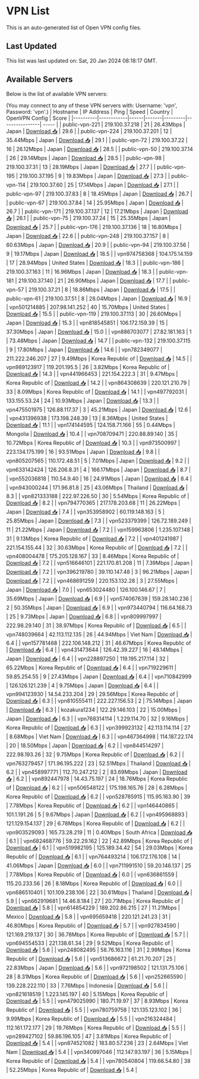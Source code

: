 # VPN List

This is an auto-generated list of Open VPN config files.

## Last Updated

This list was last updated on: Sat, 20 Jan 2024 08:18:17 GMT.

## Available Servers

Below is the list of available VPN servers:

(You may connect to any of these VPN servers with: Username: 'vpn', Password: 'vpn'.)
| Hostname | IP Address | Ping | Speed | Country | OpenVPN Config | Score |
|----------|------------|------|-------|---------|----------------| ----- |
| public-vpn-221 | 219.100.37.218 | 21 | 26.43Mbps | Japan | [Download 📥](./configs/server_0_JP.ovpn) | 29.6 |
| public-vpn-224 | 219.100.37.201 | 12 | 35.44Mbps | Japan | [Download 📥](./configs/server_1_JP.ovpn) | 29.1 |
| public-vpn-72 | 219.100.37.22 | 16 | 26.12Mbps | Japan | [Download 📥](./configs/server_2_JP.ovpn) | 28.5 |
| public-vpn-50 | 219.100.37.14 | 26 | 29.14Mbps | Japan | [Download 📥](./configs/server_3_JP.ovpn) | 28.5 |
| public-vpn-98 | 219.100.37.31 | 13 | 28.19Mbps | Japan | [Download 📥](./configs/server_4_JP.ovpn) | 27.7 |
| public-vpn-195 | 219.100.37.195 | 9 | 19.83Mbps | Japan | [Download 📥](./configs/server_5_JP.ovpn) | 27.3 |
| public-vpn-114 | 219.100.37.60 | 25 | 17.14Mbps | Japan | [Download 📥](./configs/server_6_JP.ovpn) | 27.1 |
| public-vpn-97 | 219.100.37.83 | 8 | 18.45Mbps | Japan | [Download 📥](./configs/server_7_JP.ovpn) | 26.7 |
| public-vpn-67 | 219.100.37.84 | 14 | 25.95Mbps | Japan | [Download 📥](./configs/server_8_JP.ovpn) | 26.7 |
| public-vpn-171 | 219.100.37.137 | 12 | 17.21Mbps | Japan | [Download 📥](./configs/server_9_JP.ovpn) | 26.1 |
| public-vpn-75 | 219.100.37.24 | 15 | 25.35Mbps | Japan | [Download 📥](./configs/server_10_JP.ovpn) | 25.7 |
| public-vpn-176 | 219.100.37.136 | 18 | 16.80Mbps | Japan | [Download 📥](./configs/server_11_JP.ovpn) | 22.6 |
| public-vpn-248 | 219.100.37.157 | 8 | 60.63Mbps | Japan | [Download 📥](./configs/server_12_JP.ovpn) | 20.9 |
| public-vpn-94 | 219.100.37.56 | 9 | 19.17Mbps | Japan | [Download 📥](./configs/server_13_JP.ovpn) | 18.5 |
| vpn974758368 | 104.175.14.159 | 17 | 28.94Mbps | United States | [Download 📥](./configs/server_14_US.ovpn) | 18.3 |
| public-vpn-186 | 219.100.37.163 | 11 | 16.96Mbps | Japan | [Download 📥](./configs/server_15_JP.ovpn) | 18.3 |
| public-vpn-181 | 219.100.37.140 | 21 | 26.90Mbps | Japan | [Download 📥](./configs/server_16_JP.ovpn) | 17.7 |
| public-vpn-57 | 219.100.37.21 | 8 | 18.86Mbps | Japan | [Download 📥](./configs/server_17_JP.ovpn) | 17.5 |
| public-vpn-61 | 219.100.37.51 | 8 | 28.04Mbps | Japan | [Download 📥](./configs/server_18_JP.ovpn) | 16.9 |
| vpn501214885 | 207.98.141.252 | 40 | 15.70Mbps | United States | [Download 📥](./configs/server_19_US.ovpn) | 15.5 |
| public-vpn-119 | 219.100.37.113 | 30 | 26.60Mbps | Japan | [Download 📥](./configs/server_20_JP.ovpn) | 15.3 |
| vpn818545851 | 106.172.159.39 | 15 | 37.30Mbps | Japan | [Download 📥](./configs/server_21_JP.ovpn) | 15.0 |
| vpn886703077 | 27.82.181.163 | 1 | 73.48Mbps | Japan | [Download 📥](./configs/server_22_JP.ovpn) | 14.7 |
| public-vpn-132 | 219.100.37.115 | 9 | 17.80Mbps | Japan | [Download 📥](./configs/server_23_JP.ovpn) | 14.6 |
| vpn782349077 | 211.222.246.207 | 27 | 9.49Mbps | Korea Republic of | [Download 📥](./configs/server_24_KR.ovpn) | 14.5 |
| vpn989123917 | 119.201.195.5 | 26 | 3.82Mbps | Korea Republic of | [Download 📥](./configs/server_25_KR.ovpn) | 14.3 |
| vpn441966453 | 221.154.222.3 | 31 | 9.47Mbps | Korea Republic of | [Download 📥](./configs/server_26_KR.ovpn) | 14.2 |
| vpn864308639 | 220.121.210.79 | 33 | 8.09Mbps | Korea Republic of | [Download 📥](./configs/server_27_KR.ovpn) | 14.1 |
| vpn497792031 | 133.155.53.24 | 24 | 10.93Mbps | Japan | [Download 📥](./configs/server_28_JP.ovpn) | 13.3 |
| vpn475501975 | 126.88.117.37 | 3 | 45.21Mbps | Japan | [Download 📥](./configs/server_29_JP.ovpn) | 12.6 |
| vpn431396938 | 173.198.248.39 | 13 | 8.36Mbps | United States | [Download 📥](./configs/server_30_US.ovpn) | 11.1 |
| vpn174144595 | 124.158.71.166 | 55 | 0.44Mbps | Mongolia | [Download 📥](./configs/server_31_MN.ovpn) | 10.4 |
| vpn708709471 | 220.88.89.140 | 35 | 10.72Mbps | Korea Republic of | [Download 📥](./configs/server_32_KR.ovpn) | 10.3 |
| vpn973500997 | 223.134.175.199 | 16 | 93.51Mbps | Japan | [Download 📥](./configs/server_33_JP.ovpn) | 9.8 |
| vpn805207565 | 110.172.48.51 | 5 | 7.01Mbps | Japan | [Download 📥](./configs/server_34_JP.ovpn) | 9.2 |
| vpn633142424 | 126.206.8.31 | 4 | 166.17Mbps | Japan | [Download 📥](./configs/server_35_JP.ovpn) | 8.7 |
| vpn552036818 | 110.54.9.40 | 16 | 24.91Mbps | Japan | [Download 📥](./configs/server_36_JP.ovpn) | 8.4 |
| vpn943000244 | 171.96.81.8 | 25 | 43.06Mbps | Thailand | [Download 📥](./configs/server_37_TH.ovpn) | 8.3 |
| vpn821333188 | 222.97.226.50 | 30 | 5.54Mbps | Korea Republic of | [Download 📥](./configs/server_38_KR.ovpn) | 8.2 |
| vpn794770365 | 217.178.203.68 | 11 | 26.22Mbps | Japan | [Download 📥](./configs/server_39_JP.ovpn) | 7.4 |
| vpn353958902 | 60.119.148.163 | 5 | 25.85Mbps | Japan | [Download 📥](./configs/server_40_JP.ovpn) | 7.3 |
| vpn523379399 | 126.72.189.249 | 11 | 21.22Mbps | Japan | [Download 📥](./configs/server_41_JP.ovpn) | 7.2 |
| vpn159963806 | 1.235.107.148 | 31 | 9.13Mbps | Korea Republic of | [Download 📥](./configs/server_42_KR.ovpn) | 7.2 |
| vpn401241987 | 221.154.155.44 | 32 | 30.63Mbps | Korea Republic of | [Download 📥](./configs/server_43_KR.ovpn) | 7.2 |
| vpn408004478 | 175.205.128.167 | 33 | 8.46Mbps | Korea Republic of | [Download 📥](./configs/server_44_KR.ovpn) | 7.2 |
| vpn516646101 | 221.170.81.208 | 11 | 7.39Mbps | Japan | [Download 📥](./configs/server_45_JP.ovpn) | 7.2 |
| vpn396219780 | 39.110.147.48 | 3 | 96.21Mbps | Japan | [Download 📥](./configs/server_46_JP.ovpn) | 7.2 |
| vpn468691259 | 220.153.132.28 | 3 | 27.55Mbps | Japan | [Download 📥](./configs/server_47_JP.ovpn) | 7.0 |
| vpn653024480 | 126.100.146.67 | 7 | 35.69Mbps | Japan | [Download 📥](./configs/server_48_JP.ovpn) | 6.9 |
| vpn574067639 | 159.28.140.236 | 2 | 50.35Mbps | Japan | [Download 📥](./configs/server_49_JP.ovpn) | 6.9 |
| vpn973440794 | 116.64.168.73 | 25 | 9.73Mbps | Japan | [Download 📥](./configs/server_50_JP.ovpn) | 6.8 |
| vpn809997997 | 222.98.29.140 | 31 | 38.97Mbps | Korea Republic of | [Download 📥](./configs/server_51_KR.ovpn) | 6.5 |
| vpn748039664 | 42.113.112.135 | 26 | 44.94Mbps | Viet Nam | [Download 📥](./configs/server_52_VN.ovpn) | 6.4 |
| vpn157781468 | 222.106.148.212 | 31 | 46.67Mbps | Korea Republic of | [Download 📥](./configs/server_53_KR.ovpn) | 6.4 |
| vpn431473644 | 126.42.39.227 | 16 | 48.14Mbps | Japan | [Download 📥](./configs/server_54_JP.ovpn) | 6.4 |
| vpn228897250 | 119.195.217.114 | 32 | 65.22Mbps | Korea Republic of | [Download 📥](./configs/server_55_KR.ovpn) | 6.4 |
| vpn719229611 | 59.85.254.55 | 9 | 27.43Mbps | Japan | [Download 📥](./configs/server_56_JP.ovpn) | 6.4 |
| vpn710842999 | 126.126.121.239 | 4 | 9.75Mbps | Japan | [Download 📥](./configs/server_57_JP.ovpn) | 6.4 |
| vpn994123930 | 14.54.233.204 | 29 | 29.56Mbps | Korea Republic of | [Download 📥](./configs/server_58_KR.ovpn) | 6.3 |
| vpn810555411 | 222.227.156.53 | 2 | 75.14Mbps | Japan | [Download 📥](./configs/server_59_JP.ovpn) | 6.3 |
| kozakura1234 | 122.29.146.103 | 22 | 15.00Mbps | Japan | [Download 📥](./configs/server_60_JP.ovpn) | 6.3 |
| vpn768314114 | 1.229.114.70 | 32 | 9.16Mbps | Korea Republic of | [Download 📥](./configs/server_61_KR.ovpn) | 6.3 |
| vpn399923132 | 42.113.114.114 | 27 | 8.68Mbps | Viet Nam | [Download 📥](./configs/server_62_VN.ovpn) | 6.3 |
| vpn467364998 | 114.187.22.174 | 20 | 18.50Mbps | Japan | [Download 📥](./configs/server_63_JP.ovpn) | 6.2 |
| vpn844514297 | 222.98.193.26 | 32 | 9.75Mbps | Korea Republic of | [Download 📥](./configs/server_64_KR.ovpn) | 6.2 |
| vpn763279457 | 171.96.195.222 | 23 | 52.51Mbps | Thailand | [Download 📥](./configs/server_65_TH.ovpn) | 6.2 |
| vpn458997771 | 112.70.247.212 | 2 | 83.69Mbps | Japan | [Download 📥](./configs/server_66_JP.ovpn) | 6.2 |
| vpn892447978 | 14.43.75.197 | 24 | 18.76Mbps | Korea Republic of | [Download 📥](./configs/server_67_KR.ovpn) | 6.2 |
| vpn506548122 | 175.198.165.76 | 28 | 6.28Mbps | Korea Republic of | [Download 📥](./configs/server_68_KR.ovpn) | 6.2 |
| vpn528785915 | 115.95.163.90 | 39 | 7.78Mbps | Korea Republic of | [Download 📥](./configs/server_69_KR.ovpn) | 6.2 |
| vpn146440865 | 101.1.191.26 | 5 | 9.67Mbps | Japan | [Download 📥](./configs/server_70_JP.ovpn) | 6.2 |
| vpn495968893 | 121.129.154.137 | 29 | 6.78Mbps | Korea Republic of | [Download 📥](./configs/server_71_KR.ovpn) | 6.2 |
| vpn903529093 | 165.73.28.219 | 11 | 0.40Mbps | South Africa | [Download 📥](./configs/server_72_ZA.ovpn) | 6.1 |
| vpn682468776 | 59.22.29.162 | 22 | 42.89Mbps | Korea Republic of | [Download 📥](./configs/server_73_KR.ovpn) | 6.1 |
| vpn519982195 | 125.189.34.42 | 54 | 29.03Mbps | Korea Republic of | [Download 📥](./configs/server_74_KR.ovpn) | 6.1 |
| vpn764493214 | 106.172.176.108 | 14 | 41.06Mbps | Japan | [Download 📥](./configs/server_75_JP.ovpn) | 6.0 |
| vpn711991510 | 59.20.146.137 | 25 | 7.78Mbps | Korea Republic of | [Download 📥](./configs/server_76_KR.ovpn) | 6.0 |
| vpn636861559 | 115.20.233.56 | 26 | 8.18Mbps | Korea Republic of | [Download 📥](./configs/server_77_KR.ovpn) | 6.0 |
| vpn686510401 | 101.109.238.106 | 22 | 30.61Mbps | Thailand | [Download 📥](./configs/server_78_TH.ovpn) | 5.9 |
| vpn662919681 | 14.46.8.184 | 27 | 20.71Mbps | Korea Republic of | [Download 📥](./configs/server_79_KR.ovpn) | 5.8 |
| vpn614854229 | 189.202.86.215 | 27 | 11.21Mbps | Mexico | [Download 📥](./configs/server_80_MX.ovpn) | 5.8 |
| vpn695659418 | 220.121.241.23 | 31 | 46.80Mbps | Korea Republic of | [Download 📥](./configs/server_81_KR.ovpn) | 5.7 |
| vpn927834590 | 121.169.219.137 | 30 | 36.78Mbps | Korea Republic of | [Download 📥](./configs/server_82_KR.ovpn) | 5.7 |
| vpn694554533 | 221.138.61.34 | 29 | 9.52Mbps | Korea Republic of | [Download 📥](./configs/server_83_KR.ovpn) | 5.6 |
| vpn248082495 | 58.76.163.116 | 31 | 2.99Mbps | Korea Republic of | [Download 📥](./configs/server_84_KR.ovpn) | 5.6 |
| vpn513686672 | 61.21.70.207 | 25 | 22.83Mbps | Japan | [Download 📥](./configs/server_85_JP.ovpn) | 5.6 |
| vpn972198502 | 121.131.75.106 | 28 | 8.31Mbps | Korea Republic of | [Download 📥](./configs/server_86_KR.ovpn) | 5.6 |
| vpn252665590 | 139.228.222.110 | 33 | 7.76Mbps | Indonesia | [Download 📥](./configs/server_87_ID.ovpn) | 5.6 |
| vpn821618519 | 1.223.145.197 | 40 | 5.15Mbps | Korea Republic of | [Download 📥](./configs/server_88_KR.ovpn) | 5.5 |
| vpn479025990 | 180.71.19.97 | 37 | 8.93Mbps | Korea Republic of | [Download 📥](./configs/server_89_KR.ovpn) | 5.5 |
| vpn780759758 | 121.135.123.102 | 36 | 9.99Mbps | Korea Republic of | [Download 📥](./configs/server_90_KR.ovpn) | 5.5 |
| vpn216324484 | 112.161.172.177 | 29 | 19.76Mbps | Korea Republic of | [Download 📥](./configs/server_91_KR.ovpn) | 5.5 |
| vpn289427102 | 59.86.196.105 | 47 | 3.81Mbps | Korea Republic of | [Download 📥](./configs/server_92_KR.ovpn) | 5.4 |
| vpn874521082 | 183.80.57.236 | 23 | 2.64Mbps | Viet Nam | [Download 📥](./configs/server_93_VN.ovpn) | 5.4 |
| vpn340997046 | 112.147.93.197 | 36 | 5.15Mbps | Korea Republic of | [Download 📥](./configs/server_94_KR.ovpn) | 5.4 |
| vpn780540804 | 119.66.54.80 | 38 | 52.25Mbps | Korea Republic of | [Download 📥](./configs/server_95_KR.ovpn) | 5.4 |
